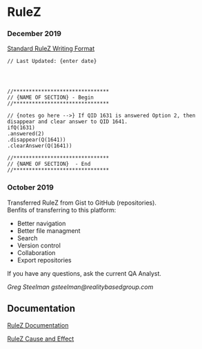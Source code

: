 # RuleZ

### December 2019

[Standard RuleZ Writing Format](https://docs.google.com/spreadsheets/d/1zAgehz1o9aOUK-pku8Py8pRmmYcFWZpwoQrSVfo8wkM/edit?usp=sharing)

```
// Last Updated: {enter date}




//*******************************
// {NAME OF SECTION} - Begin
//*******************************

// {notes go here -->} If QID 1631 is answered Option 2, then disappear and clear answer to QID 1641.
ifQ(1631)
.answered(2)
.disappear(Q(1641))
.clearAnswer(Q(1641))

//*******************************
// {NAME OF SECTION}  - End
//*******************************
```

### October 2019

Transferred RuleZ from Gist to GitHub (repositories).  
Benfits of transferring to this platform:

- Better navigation
- Better file managment
- Search
- Version control
- Collaboration
- Export repositories

If you have any questions, ask the current QA Analyst.

 _Greg Steelman
 gsteelman@realitybasedgroup.com_
 
 ## Documentation
 
 [RuleZ Documentation](https://sassierulez.wordpress.com/)
 
 [RuleZ Cause and Effect](https://www.sassieshop.com/site/z/rulez/index.php)
 
 



